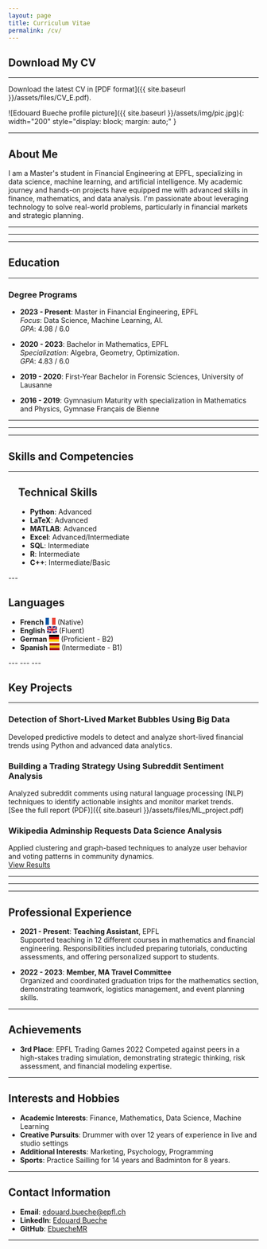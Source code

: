 ```yaml
---
layout: page
title: Curriculum Vitae
permalink: /cv/
---
```


## Download My CV
---
Download the latest CV in [PDF format]({{ site.baseurl }}/assets/files/CV_E.pdf).


![Edouard Bueche profile picture]({{ site.baseurl }}/assets/img/pic.jpg){: width="200" style="display: block; margin: auto;" }

---

## About Me
I am a Master's student in Financial Engineering at EPFL, specializing in data science, machine learning, and artificial intelligence. My academic journey and hands-on projects have equipped me with advanced skills in finance, mathematics, and data analysis. I'm passionate about leveraging technology to solve real-world problems, particularly in financial markets and strategic planning.

---
---
---

## Education
---
### Degree Programs
- **2023 - Present**: Master in Financial Engineering, EPFL  
  *Focus*: Data Science, Machine Learning, AI.  
  *GPA*: 4.98 / 6.0  

- **2020 - 2023**: Bachelor in Mathematics, EPFL  
  *Specialization*: Algebra, Geometry, Optimization.  
  *GPA*: 4.83 / 6.0  

- **2019 - 2020**: First-Year Bachelor in Forensic Sciences, University of Lausanne  

- **2016 - 2019**: Gymnasium Maturity with specialization in Mathematics and Physics, Gymnase Français de Bienne  

---
---
---


## Skills and Competencies

---

<div style="flex: 1; margin-left: 20px;">
<h2>Technical Skills</h2>
<ul>
  <li><strong>Python</strong>: Advanced</li>
  <li><strong>LaTeX</strong>: Advanced</li>
  <li><strong>MATLAB</strong>: Advanced</li>
  <li><strong>Excel</strong>: Advanced/Intermediate</li>
  <li><strong>SQL</strong>: Intermediate</li>
  <li><strong>R</strong>: Intermediate</li>
  <li><strong>C++</strong>: Intermediate/Basic</li>
</ul>
</div>
---
<div style="display: flex; justify-content: space-between;">

  <div style="flex: 1; margin-right: 20px;">
    <h2>Languages</h2>
    <ul>
      <li><strong>French</strong> 
        <svg width="20" height="14" xmlns="http://www.w3.org/2000/svg">
          <rect width="20" height="14" fill="#0055A4"/>
          <rect x="6.67" width="6.66" height="14" fill="#FFF"/>
          <rect x="13.33" width="6.67" height="14" fill="#EF4135"/>
        </svg> 
        (Native)
      </li>
      <li><strong>English</strong> 
        <svg width="20" height="14" xmlns="http://www.w3.org/2000/svg">
          <rect width="20" height="14" fill="#00247D"/>
          <path d="M0,0 L20,14 M0,14 L20,0" stroke="#FFF" stroke-width="2"/>
          <path d="M0,7 L20,7 M10,0 L10,14" stroke="#FFF" stroke-width="4"/>
          <path d="M0,0 L20,14 M0,14 L20,0" stroke="#CF142B" stroke-width="1"/>
          <path d="M0,7 L20,7 M10,0 L10,14" stroke="#CF142B" stroke-width="2"/>
        </svg> 
        (Fluent)
      </li>
      <li><strong>German</strong> 
        <svg width="20" height="14" xmlns="http://www.w3.org/2000/svg">
          <rect width="20" height="4.67" fill="#000"/>
          <rect y="4.67" width="20" height="4.67" fill="#D00"/>
          <rect y="9.34" width="20" height="4.66" fill="#FFCE00"/>
        </svg> 
        (Proficient - B2)
      </li>
      <li><strong>Spanish</strong> 
        <svg width="20" height="14" xmlns="http://www.w3.org/2000/svg">
          <rect width="20" height="4.67" fill="#AA151B"/>
          <rect y="4.67" width="20" height="4.67" fill="#F1BF00"/>
          <rect y="9.34" width="20" height="4.66" fill="#AA151B"/>
        </svg> 
        (Intermediate - B1)
      </li>
    </ul>
  </div>

</div>
---
---
---



## Key Projects

---

### Detection of Short-Lived Market Bubbles Using Big Data  
Developed predictive models to detect and analyze short-lived financial trends using Python and advanced data analytics.  

### Building a Trading Strategy Using Subreddit Sentiment Analysis  
Analyzed subreddit comments using natural language processing (NLP) techniques to identify actionable insights and monitor market trends.  
[See the full report (PDF)]({{ site.baseurl }}/assets/files/ML_project.pdf)

### Wikipedia Adminship Requests Data Science Analysis  
Applied clustering and graph-based techniques to analyze user behavior and voting patterns in community dynamics.  
[View Results](https://epfl-ada.github.io/ada-2024-project-supercoolteamname2024/)

---
---
---
## Professional Experience

- **2021 - Present**: **Teaching Assistant**, EPFL  
  Supported teaching in 12 different courses in mathematics and financial engineering. Responsibilities included preparing tutorials, conducting assessments, and offering personalized support to students.

- **2022 - 2023**: **Member, MA Travel Committee**  
  Organized and coordinated graduation trips for the mathematics section, demonstrating teamwork, logistics management, and event planning skills.

---



## Achievements
- **3rd Place**: EPFL Trading Games 2022 
  Competed against peers in a high-stakes trading simulation, demonstrating strategic thinking, risk assessment, and financial modeling expertise.

---

## Interests and Hobbies

- **Academic Interests**: Finance, Mathematics, Data Science, Machine Learning  
- **Creative Pursuits**: Drummer with over 12 years of experience in live and studio settings  
- **Additional Interests**: Marketing, Psychology, Programming  
- **Sports**: Practice Sailling for 14 years and Badminton for 8 years.

---

## Contact Information

- **Email**: [edouard.bueche@epfl.ch](mailto:edouard.bueche@epfl.ch)  
- **LinkedIn**: [Edouard Bueche](https://linkedin.com/in/edouard-bueche-941800332)
- **GitHub**: [EbuecheMR](https://github.com/ebuecheMR)

---
